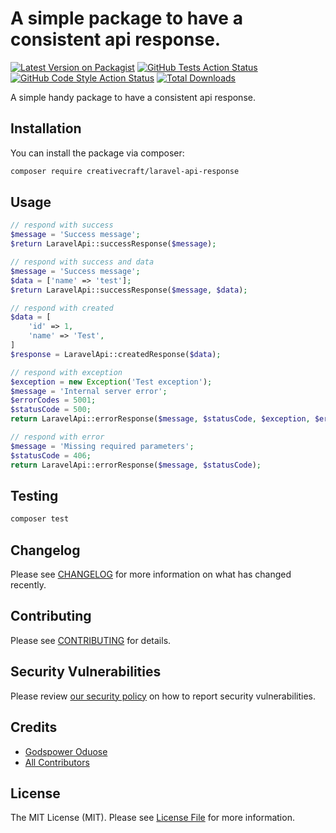 # A simple package to have a consistent api response.

[![Latest Version on Packagist](https://img.shields.io/packagist/v/creativecraft/laravel-api-response.svg?style=flat-square)](https://packagist.org/packages/creativecraft/laravel-api-response)
[![GitHub Tests Action Status](https://img.shields.io/github/actions/workflow/status/creativecraft/laravel-api-response/run-tests.yml?branch=main&label=tests&style=flat-square)](https://github.com/creativecraft/laravel-api-response/actions?query=workflow%3Arun-tests+branch%3Amain)
[![GitHub Code Style Action Status](https://img.shields.io/github/actions/workflow/status/creativecraft/laravel-api-response/fix-php-code-style-issues.yml?branch=main&label=code%20style&style=flat-square)](https://github.com/creativecraft/laravel-api-response/actions?query=workflow%3A"Fix+PHP+code+style+issues"+branch%3Amain)
[![Total Downloads](https://img.shields.io/packagist/dt/creativecraft/laravel-api-response.svg?style=flat-square)](https://packagist.org/packages/creativecraft/laravel-api-response)

A simple handy package to have a consistent api response.

## Installation

You can install the package via composer:

```bash
composer require creativecraft/laravel-api-response
```

## Usage

```php
// respond with success
$message = 'Success message';
$return LaravelApi::successResponse($message);

// respond with success and data
$message = 'Success message';
$data = ['name' => 'test'];
$return LaravelApi::successResponse($message, $data);

// respond with created
$data = [
    'id' => 1,
    'name' => 'Test',
]
$response = LaravelApi::createdResponse($data);

// respond with exception
$exception = new Exception('Test exception');
$message = 'Internal server error';
$errorCodes = 5001;
$statusCode = 500;
return LaravelApi::errorResponse($message, $statusCode, $exception, $errorCodes);

// respond with error
$message = 'Missing required parameters';
$statusCode = 406;
return LaravelApi::errorResponse($message, $statusCode);
```

## Testing

```bash
composer test
```

## Changelog

Please see [CHANGELOG](CHANGELOG.md) for more information on what has changed recently.

## Contributing

Please see [CONTRIBUTING](CONTRIBUTING.md) for details.

## Security Vulnerabilities

Please review [our security policy](../../security/policy) on how to report security vulnerabilities.

## Credits

- [Godspower Oduose](https://github.com/rockblings)
- [All Contributors](../../contributors)

## License

The MIT License (MIT). Please see [License File](LICENSE.md) for more information.
